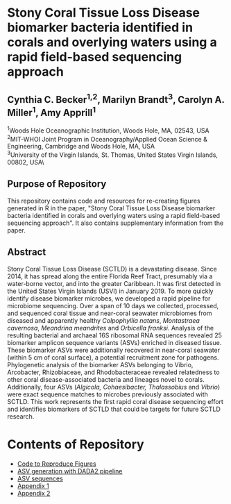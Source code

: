 # Stony Coral Tissue Loss Disease biomarker bacteria identified in corals and overlying waters using a rapid field-based sequencing approach

## Cynthia C. Becker<sup>1,2</sup>, Marilyn Brandt<sup>3</sup>, Carolyn A. Miller<sup>1</sup>, Amy Apprill<sup>1</sup>
<sup>1</sup>Woods Hole Oceanographic Institution, Woods Hole, MA, 02543, USA\
<sup>2</sup>MIT-WHOI Joint Program in Oceanography/Applied Ocean Science & Engineering, Cambridge and Woods Hole, MA, USA\
<sup>3</sup>University of the Virgin Islands, St. Thomas, United States Virgin Islands, 00802, USA\

## Purpose of Repository

This repository contains code and resources for re-creating figures generated in R in the paper, "Stony Coral Tissue Loss Disease biomarker bacteria identified in corals and overlying waters using a rapid field-based sequencing approach". It also contains supplementary information from the paper.

## Abstract

Stony Coral Tissue Loss Disease (SCTLD) is a devastating disease. Since 2014, it has spread along the entire Florida Reef Tract, presumably via a water-borne vector, and into the greater Caribbean. It was first detected in the United States Virgin Islands (USVI) in January 2019. To more quickly identify disease biomarker microbes, we developed a rapid pipeline for microbiome sequencing. Over a span of 10 days we collected, processed, and sequenced coral tissue and near-coral seawater microbiomes from diseased and apparently healthy _Colpophyllia natans_, _Montastraea cavernosa_, _Meandrina meandrites_ and _Orbicella franksi_. Analysis of the resulting bacterial and archaeal 16S ribosomal RNA sequences revealed 25 biomarker amplicon sequence variants (ASVs) enriched in diseased tissue. These biomarker ASVs were additionally recovered in near-coral seawater (within 5 cm of coral surface), a potential recruitment zone for pathogens. Phylogenetic analysis of the biomarker ASVs belonging to Vibrio, Arcobacter, Rhizobiaceae, and Rhodobacteraceae revealed relatedness to other coral disease-associated bacteria and lineages novel to corals. Additionally, four ASVs (_Algicola, Cohaesibacter, Thalassobius_ and _Vibrio_) were exact sequence matches to microbes previously associated with SCTLD. This work represents the first rapid coral disease sequencing effort and identifies biomarkers of SCTLD that could be targets for future SCTLD research.

# Contents of Repository

- [Code to Reproduce Figures](Code_to_Reproduce_Figures_in_Manuscript.md)
- [ASV generation with DADA2 pipeline](DADA2_St.thomas.Rmd)
- [ASV sequences](ASVsequences_STT2020.txt)
- [Appendix 1](Appendix_1_DNAextraction_contaminants_decontam.txt)
- [Appendix 2](Appendix_2_SyringeMethod_contaminants_decontam.txt)
